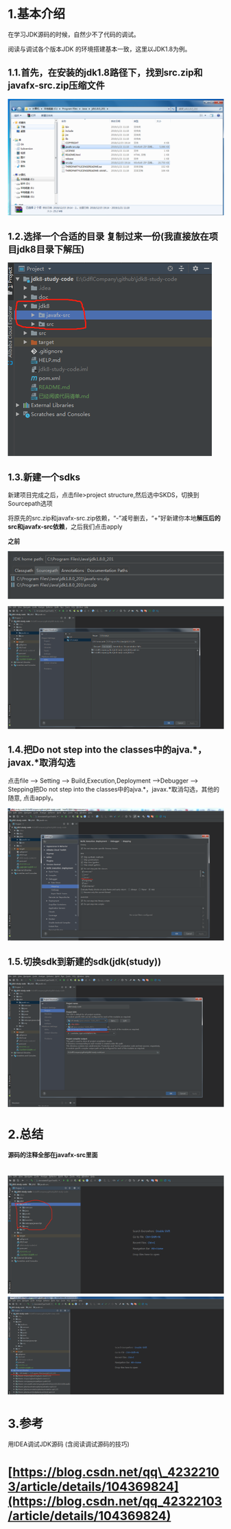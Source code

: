 # 1.基本介绍

在学习JDK源码的时候，自然少不了代码的调试。

阅读与调试各个版本JDK 的环境搭建基本一致，这里以JDK1.8为例。

## 1.1.首先，在安装的jdk1.8路径下，找到src.zip和javafx-src.zip压缩文件

![img](/static/image/微信截图_20200426161523.png)

## 1.2.选择一个合适的目录 复制过来一份\(我直接放在项目jdk8目录下解压\)

![img](/static/image/微信截图_20200426161704.png)

## 1.3.新建一个sdks

新建项目完成之后，点击file&gt;project structure,然后选中SKDS，切换到Sourcepath选项

将原先的src.zip和javafx-src.zip依赖，“-”减号删去，“+”好新建你本地**解压后的src和javafx-src依赖**，之后我们点击apply

**之前**

![img](/static/image/微信截图_20200426162710.png)

![img](/static/image/微信截图_20200426161814.png)

## 1.4.把Do not step into the classes中的ajva.\*，javax.\*取消勾选

点击file --&gt; Setting --&gt; Build,Execution,Deployment --&gt;Debugger --&gt; Stepping把Do not step into the classes中的ajva.\*，javax.\*取消勾选，其他的随意, 点击apply。

![img](/static/image/微信截图_20200426161917.png)

## 1.5.切换sdk到新建的sdk\(jdk\(study\)\)

![img](/static/image/微信截图_20200426162205.png)

# 2.总结

**源码的注释全部在javafx-src里面**

# ![img](/static/image/微信截图_20200426162007.png) ![img](/static/image/微信截图_20200426162432.png)

# 3.参考

用IDEA调试JDK源码 \(含阅读调试源码的技巧\)

# [https://blog.csdn.net/qq\_42322103/article/details/104369824](https://blog.csdn.net/qq_42322103/article/details/104369824)



